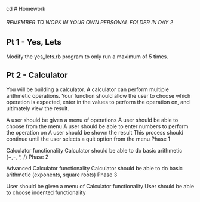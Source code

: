 cd # Homework
###### REMEMBER TO WORK IN YOUR OWN PERSONAL FOLDER IN DAY 2
## Pt 1 - Yes, Lets
Modify the yes_lets.rb program to only run a maximum of 5 times.
## Pt 2 - Calculator
You will be building a calculator. A calculator can perform multiple arithmetic operations. Your function should allow the user to choose which operation is expected, enter in the values to perform the operation on, and ultimately view the result.

A user should be given a menu of operations
A user should be able to choose from the menu
A user should be able to enter numbers to perform the operation on
A user should be shown the result
This process should continue until the user selects a quit option from the menu
Phase 1

Calculator functionality
Calculator should be able to do basic arithmetic (+,-, *, /)
Phase 2

Advanced Calculator functionality
Calculator should be able to do basic arithmetic (exponents, square roots)
Phase 3

User should be given a menu of Calculator functionality
User should be able to choose indented functionality